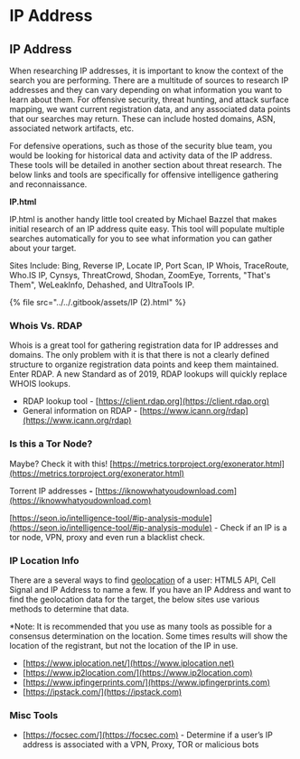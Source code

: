 # IP Address

## **IP Address**

When researching IP addresses, it is important to know the context of the search you are performing. There are a multitude of sources to research IP addresses and they can vary depending on what information you want to learn about them. For offensive security, threat hunting, and attack surface mapping, we want current registration data, and any associated data points that our searches may return. These can include hosted domains, ASN, associated network artifacts, etc.

For defensive operations, such as those of the security blue team, you would be looking for historical data and activity data of the IP address. These tools will be detailed in another section about threat research. The below links and tools are specifically for offensive intelligence gathering and reconnaissance.&#x20;

**IP.html**

IP.html is another handy little tool created by Michael Bazzel that makes initial research of an IP address quite easy. This tool will populate multiple searches automatically for you to see what information you can gather about your target.&#x20;

Sites Include: Bing, Reverse IP, Locate IP, Port Scan, IP Whois, TraceRoute, Who.IS IP, Cynsys, ThreatCrowd, Shodan, ZoomEye, Torrents, "That's Them", WeLeakInfo, Dehashed, and UltraTools IP.

{% file src="../../.gitbook/assets/IP (2).html" %}



### **Whois Vs. RDAP**

Whois is a great tool for gathering registration data for IP addresses and domains. The only problem with it is that there is not a clearly defined structure to organize registration data points and keep them maintained. Enter RDAP. A new Standard as of 2019, RDAP lookups will quickly replace WHOIS lookups.&#x20;

* RDAP lookup tool - [https://client.rdap.org](https://client.rdap.org)
* General information on RDAP - [https://www.icann.org/rdap](https://www.icann.org/rdap)

### **Is this a Tor Node?**  &#x20;

Maybe? Check it with this! [https://metrics.torproject.org/exonerator.html](https://metrics.torproject.org/exonerator.html)

Torrent IP addresses **-**  [https://iknowwhatyoudownload.com](https://iknowwhatyoudownload.com)

[https://seon.io/intelligence-tool/#ip-analysis-module](https://seon.io/intelligence-tool/#ip-analysis-module) - Check if an IP is a tor node, VPN, proxy and even run a blacklist check.

### **IP Location Info**

&#x20;There are a several ways to find [geolocation](https://www.iplocation.net/geolocation) of a user: HTML5 API, Cell Signal and IP Address to name a few. If you have an IP Address and want to find the geolocation data for the target, the below sites use various methods to determine that data.

\*Note: It is recommended that you use as many tools as possible for a consensus determination on the location. Some times results will show the location of the registrant, but not the location of the IP in use.

* [https://www.iplocation.net/](https://www.iplocation.net)
* [https://www.ip2location.com/](https://www.ip2location.com)
* [https://www.ipfingerprints.com/](https://www.ipfingerprints.com)
* [https://ipstack.com/](https://ipstack.com)

### Misc Tools

* [https://focsec.com/](https://focsec.com) - Determine if a user’s IP address is associated with a VPN, Proxy, TOR or malicious bots
